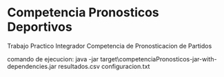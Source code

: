 # Competencia Pronosticos Deportivos
Trabajo Practico Integrador Competencia de Pronosticacion de Partidos

comando de ejecucion: java -jar target\competenciaPronosticos-jar-with-dependencies.jar resultados.csv configuracion.txt
